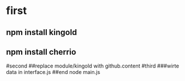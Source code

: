 # first
## npm install kingold
## npm install cherrio
#second
##replace module/kingold with github.content
#third
###wirte data in interface.js
##end node main.js
